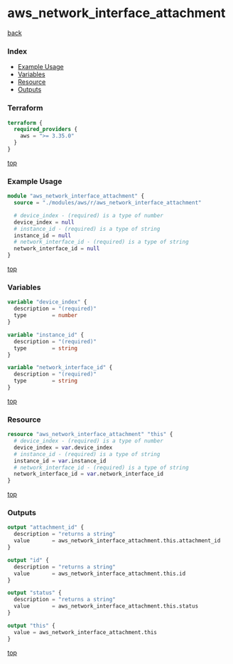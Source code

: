 # aws_network_interface_attachment

[back](../aws.md)

### Index

- [Example Usage](#example-usage)
- [Variables](#variables)
- [Resource](#resource)
- [Outputs](#outputs)

### Terraform

```terraform
terraform {
  required_providers {
    aws = ">= 3.35.0"
  }
}
```

[top](#index)

### Example Usage

```terraform
module "aws_network_interface_attachment" {
  source = "./modules/aws/r/aws_network_interface_attachment"

  # device_index - (required) is a type of number
  device_index = null
  # instance_id - (required) is a type of string
  instance_id = null
  # network_interface_id - (required) is a type of string
  network_interface_id = null
}
```

[top](#index)

### Variables

```terraform
variable "device_index" {
  description = "(required)"
  type        = number
}

variable "instance_id" {
  description = "(required)"
  type        = string
}

variable "network_interface_id" {
  description = "(required)"
  type        = string
}
```

[top](#index)

### Resource

```terraform
resource "aws_network_interface_attachment" "this" {
  # device_index - (required) is a type of number
  device_index = var.device_index
  # instance_id - (required) is a type of string
  instance_id = var.instance_id
  # network_interface_id - (required) is a type of string
  network_interface_id = var.network_interface_id
}
```

[top](#index)

### Outputs

```terraform
output "attachment_id" {
  description = "returns a string"
  value       = aws_network_interface_attachment.this.attachment_id
}

output "id" {
  description = "returns a string"
  value       = aws_network_interface_attachment.this.id
}

output "status" {
  description = "returns a string"
  value       = aws_network_interface_attachment.this.status
}

output "this" {
  value = aws_network_interface_attachment.this
}
```

[top](#index)